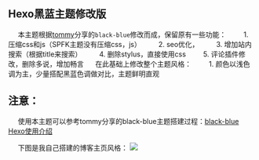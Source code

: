 ## Hexo黑蓝主题修改版
&#160;&#160;&#160;&#160; 本主题根据[tommy](https://github.com/maochunguang/black-blue)分享的`black-blue`修改而成，保留原有一些功能：
&#160;&#160;&#160;&#160;&#160;&#160;&#160;&#160;1. 压缩css和js（SPFK主题没有压缩css，js）
&#160;&#160;&#160;&#160;&#160;&#160;&#160;&#160;2. seo优化，
&#160;&#160;&#160;&#160;&#160;&#160;&#160;&#160;3. 增加站内搜索（根据title来搜索）
&#160;&#160;&#160;&#160;&#160;&#160;&#160;&#160;4. 删除stylus，直接使用css
&#160;&#160;&#160;&#160;&#160;&#160;&#160;&#160;5. 评论插件修改，删除多说，增加畅言
&#160;&#160;&#160;&#160; 在此基础上修改整个主题风格：
&#160;&#160;&#160;&#160;&#160;&#160;&#160;&#160;1. 颜色以浅色调为主，少量搭配黑蓝色调做对比，主题鲜明直观


## 注意：
&#160;&#160;&#160;&#160; 使用本主题可以参考tommy分享的black-blue主题搭建过程：[black-blue Hexo使用介绍](http://geeksblog.cc/hexo-theme.html)

&#160;&#160;&#160;&#160; 下图是我自己搭建的博客主页风格：
![](http://osekt2slf.bkt.clouddn.com/blog/images/zhuti.png)